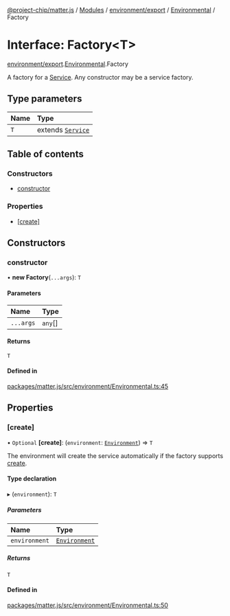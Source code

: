 [@project-chip/matter.js](../README.md) / [Modules](../modules.md) / [environment/export](../modules/environment_export.md) / [Environmental](../modules/environment_export.Environmental.md) / Factory

# Interface: Factory\<T\>

[environment/export](../modules/environment_export.md).[Environmental](../modules/environment_export.Environmental.md).Factory

A factory for a [Service](environment_export.Environmental.Service.md).  Any constructor may be a service factory.

## Type parameters

| Name | Type |
| :------ | :------ |
| `T` | extends [`Service`](environment_export.Environmental.Service.md) |

## Table of contents

### Constructors

- [constructor](environment_export.Environmental.Factory.md#constructor)

### Properties

- [[create]](environment_export.Environmental.Factory.md#[create])

## Constructors

### constructor

• **new Factory**(`...args`): `T`

#### Parameters

| Name | Type |
| :------ | :------ |
| `...args` | `any`[] |

#### Returns

`T`

#### Defined in

[packages/matter.js/src/environment/Environmental.ts:45](https://github.com/project-chip/matter.js/blob/6d3b6a5d957d88a9231d6ecab4bb41f8133112be/packages/matter.js/src/environment/Environmental.ts#L45)

## Properties

### [create]

• `Optional` **[create]**: (`environment`: [`Environment`](../classes/environment_export.Environment.md)) => `T`

The environment will create the service automatically if the factory supports [create](../modules/environment_export.Environmental.md#create).

#### Type declaration

▸ (`environment`): `T`

##### Parameters

| Name | Type |
| :------ | :------ |
| `environment` | [`Environment`](../classes/environment_export.Environment.md) |

##### Returns

`T`

#### Defined in

[packages/matter.js/src/environment/Environmental.ts:50](https://github.com/project-chip/matter.js/blob/6d3b6a5d957d88a9231d6ecab4bb41f8133112be/packages/matter.js/src/environment/Environmental.ts#L50)
